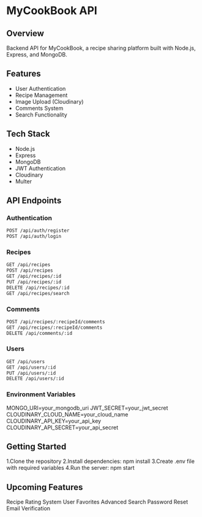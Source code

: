 # MyCookBook API

## Overview
Backend API for MyCookBook, a recipe sharing platform built with Node.js, Express, and MongoDB.

## Features
- User Authentication
- Recipe Management 
- Image Upload (Cloudinary)
- Comments System
- Search Functionality

## Tech Stack
- Node.js
- Express
- MongoDB
- JWT Authentication
- Cloudinary
- Multer

## API Endpoints

### Authentication
```bash
POST /api/auth/register
POST /api/auth/login
```

### Recipes 
```bash
GET /api/recipes
POST /api/recipes
GET /api/recipes/:id
PUT /api/recipes/:id
DELETE /api/recipes/:id
GET /api/recipes/search
```
### Comments
```bash
POST /api/recipes/:recipeId/comments
GET /api/recipes/:recipeId/comments
DELETE /api/comments/:id
```
### Users
```bash
GET /api/users
GET /api/users/:id
PUT /api/users/:id
DELETE /api/users/:id
```
### Environment Variables
MONGO_URI=your_mongodb_uri
JWT_SECRET=your_jwt_secret
CLOUDINARY_CLOUD_NAME=your_cloud_name
CLOUDINARY_API_KEY=your_api_key
CLOUDINARY_API_SECRET=your_api_secret

## Getting Started

1.Clone the repository
2.Install dependencies: npm install
3.Create .env file with required variables
4.Run the server: npm start

## Upcoming Features

Recipe Rating System
User Favorites
Advanced Search
Password Reset
Email Verification